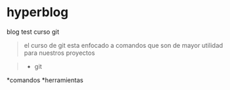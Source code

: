 # hyperblog
blog test curso git
>el curso de git esta enfocado a comandos que son de mayor utilidad para nuestros proyectos

> - git

*comandos
*herramientas
